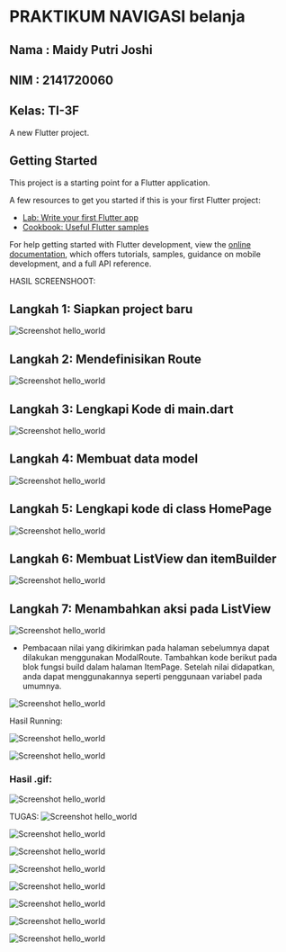 # PRAKTIKUM NAVIGASI belanja
## Nama : Maidy Putri Joshi
## NIM  : 2141720060
## Kelas: TI-3F

A new Flutter project.

## Getting Started

This project is a starting point for a Flutter application.

A few resources to get you started if this is your first Flutter project:

- [Lab: Write your first Flutter app](https://docs.flutter.dev/get-started/codelab)
- [Cookbook: Useful Flutter samples](https://docs.flutter.dev/cookbook)

For help getting started with Flutter development, view the
[online documentation](https://docs.flutter.dev/), which offers tutorials,
samples, guidance on mobile development, and a full API reference.

HASIL SCREENSHOOT:

## Langkah 1: Siapkan project baru

![Screenshot hello_world](docs/1.png)

## Langkah 2: Mendefinisikan Route

![Screenshot hello_world](docs/2.png)

## Langkah 3: Lengkapi Kode di main.dart

![Screenshot hello_world](docs/3.png)

## Langkah 4: Membuat data model
![Screenshot hello_world](docs/4.png)

## Langkah 5: Lengkapi kode di class HomePage

![Screenshot hello_world](docs/5.png)

## Langkah 6: Membuat ListView dan itemBuilder
![Screenshot hello_world](docs/6.png)

## Langkah 7: Menambahkan aksi pada ListView
![Screenshot hello_world](docs/7.png)

- Pembacaan nilai yang dikirimkan pada halaman sebelumnya dapat dilakukan menggunakan ModalRoute. Tambahkan kode berikut pada blok fungsi build dalam halaman ItemPage. Setelah nilai didapatkan, anda dapat menggunakannya seperti penggunaan variabel pada umumnya.

![Screenshot hello_world](docs/9.png)

Hasil Running:

![Screenshot hello_world](docs/10.png)

![Screenshot hello_world](docs/11.png)

### Hasil .gif:
![Screenshot hello_world](docs/prak.gif)


TUGAS:
![Screenshot hello_world](docs/tugas1.png)

![Screenshot hello_world](docs/tugas2.png)

![Screenshot hello_world](docs/tugas3.png)

![Screenshot hello_world](docs/tugas4.png)

![Screenshot hello_world](docs/tugas5.png)

![Screenshot hello_world](docs/tugas6.png)

![Screenshot hello_world](docs/tugas7.png)

![Screenshot hello_world](docs/tugas.gif)


